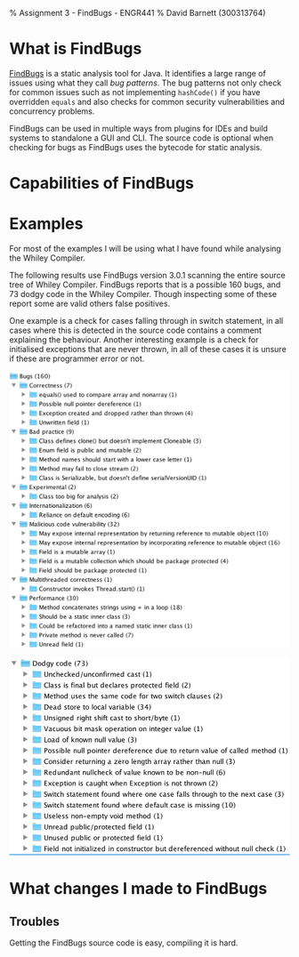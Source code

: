 % Assignment 3 - FindBugs - ENGR441
% David Barnett (300313764)

# What is FindBugs

[FindBugs](http://findbugs.sourceforge.net/) is a static analysis tool for Java.
It identifies a large range of issues using what they call *bug patterns*.
The bug patterns not only check for common issues such as not implementing `hashCode()` if you
have overridden `equals` and also checks for common security vulnerabilities and concurrency problems.

FindBugs can be used in multiple ways from plugins for IDEs and build systems to standalone a GUI and CLI.
The source code is optional when checking for bugs as FindBugs uses the bytecode for static analysis.

# Capabilities of FindBugs

# Examples

For most of the examples I will be using what I have found while analysing the Whiley Compiler.

The following results use FindBugs version 3.0.1 scanning the entire source tree of Whiley Compiler.
FindBugs reports that is a possible 160 bugs, and 73 dodgy code in the Whiley Compiler. Though
inspecting some of these report some are valid others false positives.

One example is a check for cases falling through in switch statement, in all cases where this is
detected in the source code contains a comment explaining the behaviour.
Another interesting example is a check for initialised exceptions that are never thrown, in all of 
these cases it is unsure if these are programmer error or not.

![Overview of bugs found](./examples/findbugs_bugs.png)

![Overview of dodgy code found](./examples/findbugs_dodgy.png)

# What changes I made to FindBugs

## Troubles

Getting the FindBugs source code is easy, compiling it is hard.
